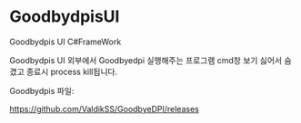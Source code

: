 # GoodbydpisUI
Goodbydpis UI C#FrameWork

Goodbydpis  UI 외부에서 Goodbyedpi 실행해주는 프로그램 cmd창 보기 싫어서 숨겼고 종료시 process kill됩니다. 

Goodbydpis 파일:

https://github.com/ValdikSS/GoodbyeDPI/releases


